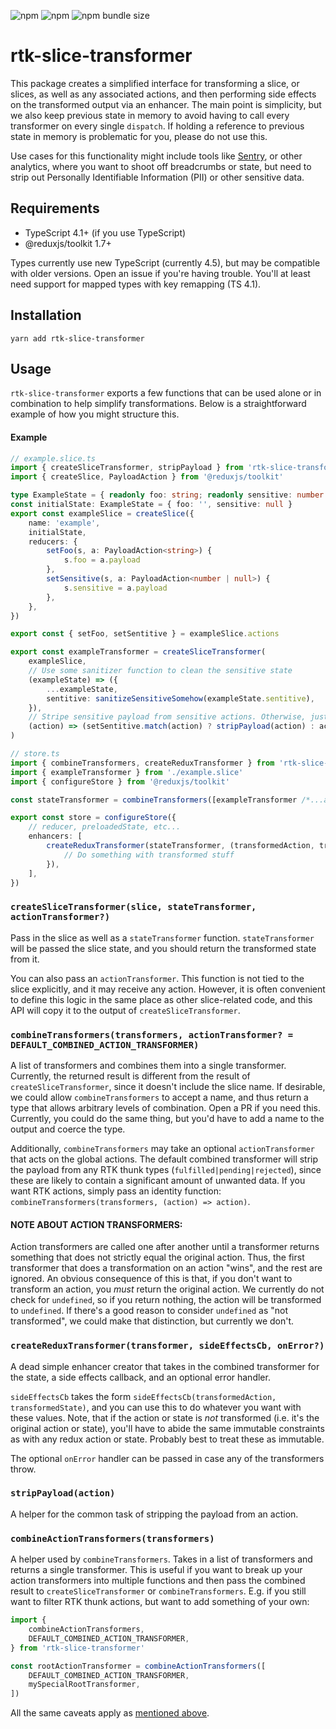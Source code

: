![npm](https://img.shields.io/npm/v/rtk-slice-transformer?style=flat-square)
![npm](https://img.shields.io/npm/l/rtk-slice-transformer?style=flat-square)
![npm bundle size](https://img.shields.io/bundlephobia/minzip/rtk-slice-transformer?style=flat-square)
# rtk-slice-transformer

This package creates a simplified interface for transforming a slice, or slices, as well as any
associated actions, and then performing side effects on the transformed output via an enhancer. The
main point is simplicity, but we also keep previous state in memory to avoid having to call every
transformer on every single `dispatch`. If holding a reference to previous state in memory is
problematic for you, please do not use this.

Use cases for this functionality might include tools like
[Sentry](https://github.com/getsentry/sentry-javascript), or other analytics, where you want to
shoot off breadcrumbs or state, but need to strip out Personally Identifiable Information (PII) or
other sensitive data.

## Requirements

- TypeScript 4.1+ (if you use TypeScript)
- @reduxjs/toolkit 1.7+

Types currently use new TypeScript (currently 4.5), but may be compatible with older versions. Open
an issue if you're having trouble. You'll at least need support for mapped types with key remapping
(TS 4.1).

## Installation

`yarn add rtk-slice-transformer`

## Usage

`rtk-slice-transformer` exports a few functions that can be used alone or in combination to help
simplify transformations. Below is a straightforward example of how you might structure this.

#### Example

```ts
// example.slice.ts
import { createSliceTransformer, stripPayload } from 'rtk-slice-transformer'
import { createSlice, PayloadAction } from '@reduxjs/toolkit'

type ExampleState = { readonly foo: string; readonly sensitive: number | null }
const initialState: ExampleState = { foo: '', sensitive: null }
export const exampleSlice = createSlice({
	name: 'example',
	initialState,
	reducers: {
		setFoo(s, a: PayloadAction<string>) {
			s.foo = a.payload
		},
		setSensitive(s, a: PayloadAction<number | null>) {
			s.sensitive = a.payload
		},
	},
})

export const { setFoo, setSentitive } = exampleSlice.actions

export const exampleTransformer = createSliceTransformer(
	exampleSlice,
	// Use some sanitizer function to clean the sensitive state
	(exampleState) => ({
		...exampleState,
		sentitive: sanitizeSensitiveSomehow(exampleState.sentitive),
	}),
	// Stripe sensitive payload from sensitive actions. Otherwise, just return the action.
	(action) => (setSentitive.match(action) ? stripPayload(action) : action),
)
```

```ts
// store.ts
import { combineTransformers, createReduxTransformer } from 'rtk-slice-transformer'
import { exampleTransformer } from './example.slice'
import { configureStore } from '@reduxjs/toolkit'

const stateTransformer = combineTransformers([exampleTransformer /*...additionalTransformers*/])

export const store = configureStore({
	// reducer, preloadedState, etc...
	enhancers: [
		createReduxTransformer(stateTransformer, (transformedAction, transformedState) => {
			// Do something with transformed stuff
		}),
	],
})
```

### `createSliceTransformer(slice, stateTransformer, actionTransformer?)`

Pass in the slice as well as a `stateTransformer` function. `stateTransformer` will be passed the
slice state, and you should return the transformed state from it.

You can also pass an `actionTransformer`. This function is not tied to the slice explicitly, and it
may receive any action. However, it is often convenient to define this logic in the same place as
other slice-related code, and this API will copy it to the output of `createSliceTransformer`.

### `combineTransformers(transformers, actionTransformer? = DEFAULT_COMBINED_ACTION_TRANSFORMER)`

A list of transformers and combines them into a single transformer. Currently, the returned result
is different from the result of `createSliceTransformer`, since it doesn't include the slice name.
If desirable, we could allow `combineTransformers` to accept a name, and thus return a type that
allows arbitrary levels of combination. Open a PR if you need this. Currently, you could do the same
thing, but you'd have to add a name to the output and coerce the type.

Additionally, `combineTransformers` may take an optional `actionTransformer` that acts on the global
actions. The default combined transformer will strip the payload from any RTK thunk types
(`fulfilled|pending|rejected`), since these are likely to contain a significant amount of unwanted
data. If you want RTK actions, simply pass an identity function:
`combineTransformers(transformers, (action) => action)`.

#### NOTE ABOUT ACTION TRANSFORMERS:

Action transformers are called one after another until a transformer returns something that does not
strictly equal the original action. Thus, the first transformer that does a transformation on an
action "wins", and the rest are ignored. An obvious consequence of this is that, if you don't want
to transform an action, you _must_ return the original action. We currently do not check for
`undefined`, so if you return nothing, the action will be transformed to `undefined`. If there's a
good reason to consider `undefined` as "not transformed", we could make that distinction, but
currently we don't.

### `createReduxTransformer(transformer, sideEffectsCb, onError?)`

A dead simple enhancer creator that takes in the combined transformer for the state, a side effects
callback, and an optional error handler.

`sideEffectsCb` takes the form `sideEffectsCb(transformedAction, transformedState)`, and you can use
this to do whatever you want with these values. Note, that if the action or state is _not_
transformed (i.e. it's the original action or state), you'll have to abide the same immutable
constraints as with any redux action or state. Probably best to treat these as immutable.

The optional `onError` handler can be passed in case any of the transformers throw.

### `stripPayload(action)`

A helper for the common task of stripping the payload from an action.

### `combineActionTransformers(transformers)`

A helper used by `combineTransformers`. Takes in a list of transformers and returns a single
transformer. This is useful if you want to break up your action transformers into multiple functions
and then pass the combined result to `createSliceTransformer` or `combineTransformers`. E.g. if you
still want to filter RTK thunk actions, but want to add something of your own:

```ts
import {
	combineActionTransformers,
	DEFAULT_COMBINED_ACTION_TRANSFORMER,
} from 'rtk-slice-transformer'

const rootActionTransformer = combineActionTransformers([
	DEFAULT_COMBINED_ACTION_TRANSFORMER,
	mySpecialRootTransformer,
])
```
All the same caveats apply as [mentioned above](#note-about-action-transformers).
